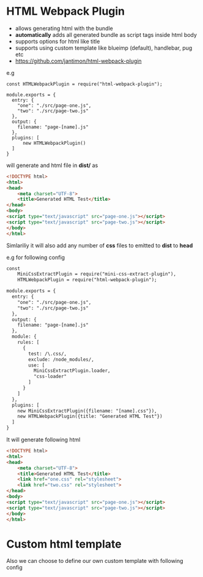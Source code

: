 # HTML Webpack Plugin
- allows generating html with the bundle
- **automatically** adds all generated bundle as script tags inside html body
- supports options for html like title
- supports using custom template like blueimp (default), handlebar, pug etc
- https://github.com/jantimon/html-webpack-plugin

 e.g 

```
const HTMLWebpackPlugin = require("html-webpack-plugin");

module.exports = {
  entry: {
    "one": "./src/page-one.js",
    "two": "./src/page-two.js"
  },
  output: {
    filename: "page-[name].js"
  },
  plugins: [
      new HTMLWebpackPlugin()
  ]
}
```

will generate and html file in **dist/** as

```html
<!DOCTYPE html>
<html>
<head>
    <meta charset="UTF-8">
    <title>Generated HTML Test</title>
</head>
<body>
<script type="text/javascript" src="page-one.js"></script>
<script type="text/javascript" src="page-two.js"></script>
</body>
</html>
```

Simlariliy it will also add any number of **css** files to emitted to **dist** to **head** 

e.g for following config 

```html
const
    MiniCssExtractPlugin = require("mini-css-extract-plugin"),
    HTMLWebpackPlugin = require("html-webpack-plugin");

module.exports = {
  entry: {
    "one": "./src/page-one.js",
    "two": "./src/page-two.js"
  },
  output: {
    filename: "page-[name].js"
  },
  module: {
    rules: [
      {
        test: /\.css/,
        exclude: /node_modules/,
        use: [
          MiniCssExtractPlugin.loader,
          "css-loader"
        ]
      }
    ]
  },
  plugins: [
    new MiniCssExtractPlugin({filename: "[name].css"}),
    new HTMLWebpackPlugin({title: "Generated HTML Test"})
  ]
}
```

It will generate following html 

```html
<!DOCTYPE html>
<html>
<head>
    <meta charset="UTF-8">
    <title>Generated HTML Test</title>
    <link href="one.css" rel="stylesheet">
    <link href="two.css" rel="stylesheet">
</head>
<body>
<script type="text/javascript" src="page-one.js"></script>
<script type="text/javascript" src="page-two.js"></script>
</body>
</html>
```

# Custom html template
Also we can choose to define our own custom template with following config  